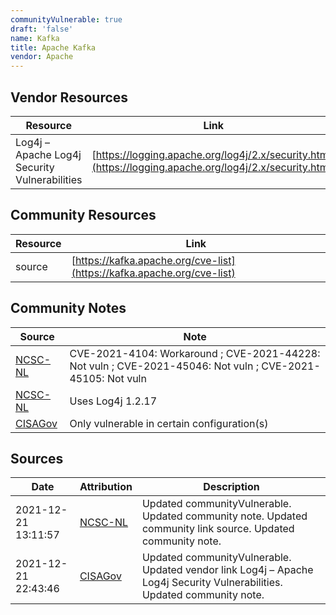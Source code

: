 ```yaml
---
communityVulnerable: true
draft: 'false'
name: Kafka
title: Apache Kafka
vendor: Apache
---
```


## Vendor Resources
| Resource | Link |
| --- | --- |
| Log4j – Apache Log4j Security Vulnerabilities | [https://logging.apache.org/log4j/2.x/security.html](https://logging.apache.org/log4j/2.x/security.html) |

## Community Resources
| Resource | Link |
| --- | --- |
| source | [https://kafka.apache.org/cve-list](https://kafka.apache.org/cve-list) |

## Community Notes
| Source | Note |
| --- | --- |
| [NCSC-NL](https://github.com/NCSC-NL/log4shell/blob/main/software/README.md) | CVE-2021-4104: Workaround ; CVE-2021-44228: Not vuln ; CVE-2021-45046: Not vuln ; CVE-2021-45105: Not vuln </ul> |
| [NCSC-NL](https://github.com/NCSC-NL/log4shell/blob/main/software/README.md) | Uses Log4j 1.2.17 |
| [CISAGov](https://raw.githubusercontent.com/cisagov/log4j-affected-db/develop/README.md) | Only vulnerable in certain configuration(s) |

## Sources
| Date | Attribution | Description |
| --- | --- | --- |
| 2021-12-21 13:11:57 | [NCSC-NL](https://github.com/NCSC-NL/log4shell/blob/main/software/README.md) | Updated communityVulnerable. Updated community note. Updated community link source. Updated community note.  |
| 2021-12-21 22:43:46 | [CISAGov](https://raw.githubusercontent.com/cisagov/log4j-affected-db/develop/README.md) | Updated communityVulnerable. Updated vendor link Log4j – Apache Log4j Security Vulnerabilities. Updated community note.  |
